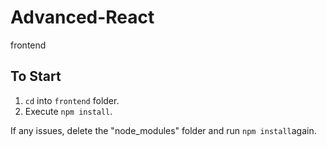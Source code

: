 # Advanced-React

frontend

## To Start

1. `cd` into `frontend` folder.
2. Execute `npm install`.

If any issues, delete the "node_modules" folder and run `npm install`again.
